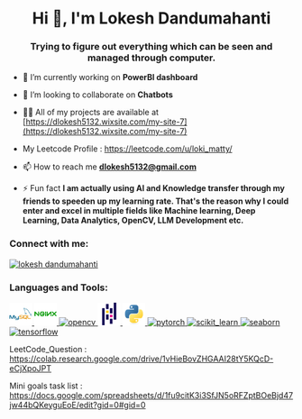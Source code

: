 <h1 align="center">Hi 👋, I'm Lokesh Dandumahanti</h1>
<h3 align="center">Trying to figure out everything which can be seen and managed through computer.</h3>

- 🔭 I’m currently working on **PowerBI dashboard**

- 👯 I’m looking to collaborate on **Chatbots**

- 👨‍💻 All of my projects are available at [https://dlokesh5132.wixsite.com/my-site-7](https://dlokesh5132.wixsite.com/my-site-7)

- My Leetcode Profile : https://leetcode.com/u/loki_matty/

- 📫 How to reach me **dlokesh5132@gmail.com**

- ⚡ Fun fact **I am actually using AI and Knowledge transfer through my friends to speeden up my learning rate. That's the reason why I could enter and excel in multiple fields like Machine learning, Deep Learning, Data Analytics, OpenCV, LLM Development etc.**

<h3 align="left">Connect with me:</h3>
<p align="left">
<a href="https://www.linkedin.com/in/lokesh-dandumahanti-78b157257/" target="blank"><img align="center" src="https://raw.githubusercontent.com/rahuldkjain/github-profile-readme-generator/master/src/images/icons/Social/linked-in-alt.svg" alt="lokesh dandumahanti" height="30" width="40" /></a>
</p>

<h3 align="left">Languages and Tools:</h3>
<p align="left"> <a href="https://www.mysql.com/" target="_blank" rel="noreferrer">     <img src="https://raw.githubusercontent.com/devicons/devicon/master/icons/mysql/mysql-original-wordmark.svg" alt="mysql" width="40" height="40"/> </a> <a href="https://www.nginx.com" target="_blank" rel="noreferrer"> <img src="https://raw.githubusercontent.com/devicons/devicon/master/icons/nginx/nginx-original.svg" alt="nginx" width="40" height="40"/> </a> <a href="https://opencv.org/" target="_blank" rel="noreferrer"> <img src="https://www.vectorlogo.zone/logos/opencv/opencv-icon.svg" alt="opencv" width="40" height="40"/> </a> <a href="https://pandas.pydata.org/" target="_blank" rel="noreferrer"> <img src="https://raw.githubusercontent.com/devicons/devicon/2ae2a900d2f041da66e950e4d48052658d850630/icons/pandas/pandas-original.svg" alt="pandas" width="40" height="40"/> </a> <a href="https://www.python.org" target="_blank" rel="noreferrer"> <img src="https://raw.githubusercontent.com/devicons/devicon/master/icons/python/python-original.svg" alt="python" width="40" height="40"/> </a> <a href="https://pytorch.org/" target="_blank" rel="noreferrer"> <img src="https://www.vectorlogo.zone/logos/pytorch/pytorch-icon.svg" alt="pytorch" width="40" height="40"/> </a> <a href="https://scikit-learn.org/" target="_blank" rel="noreferrer"> <img src="https://upload.wikimedia.org/wikipedia/commons/0/05/Scikit_learn_logo_small.svg" alt="scikit_learn" width="40" height="40"/> </a> <a href="https://seaborn.pydata.org/" target="_blank" rel="noreferrer"> <img src="https://seaborn.pydata.org/_images/logo-mark-lightbg.svg" alt="seaborn" width="40" height="40"/> </a> <a href="https://www.tensorflow.org" target="_blank" rel="noreferrer"> <img src="https://www.vectorlogo.zone/logos/tensorflow/tensorflow-icon.svg" alt="tensorflow" width="40" height="40"/> </a> </p>

LeetCode_Question : https://colab.research.google.com/drive/1vHieBovZHGAAI28tY5KQcD-eCjXpoJPT

Mini goals task list : https://docs.google.com/spreadsheets/d/1fu9citK3i3SfJN5oRFZptBOeBjd47jw44bQKeyguEoE/edit?gid=0#gid=0
